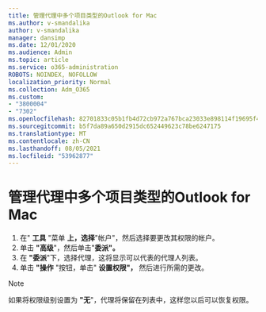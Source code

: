 ```yaml
---
title: 管理代理中多个项目类型的Outlook for Mac
ms.author: v-smandalika
author: v-smandalika
manager: dansimp
ms.date: 12/01/2020
ms.audience: Admin
ms.topic: article
ms.service: o365-administration
ROBOTS: NOINDEX, NOFOLLOW
localization_priority: Normal
ms.collection: Adm_O365
ms.custom:
- "3800004"
- "7302"
ms.openlocfilehash: 82701833c05b1fb4d72cb972a767bca23033e898114f19695f42a116239c2221
ms.sourcegitcommit: b5f7da89a650d2915dc652449623c78be6247175
ms.translationtype: MT
ms.contentlocale: zh-CN
ms.lasthandoff: 08/05/2021
ms.locfileid: "53962877"
---
```

# <a name="manage-delegate-permissions-for-multiple-item-types-in-outlook-for-mac"></a>管理代理中多个项目类型的Outlook for Mac

1. 在" **工具** "菜单 **上，选择**"帐户"，然后选择要更改其权限的帐户。
2. 单击 **"高级**"，然后单击"**委派"。**
3. 在 **"委派**"下，选择代理，这将显示可以代表的代理人列表。
4. 单击 **"操作** "按钮，单击" **设置权限"，** 然后进行所需的更改。

> [!NOTE]
> 如果将权限级别设置为 **"无**"，代理将保留在列表中，这样您以后可以恢复权限。
